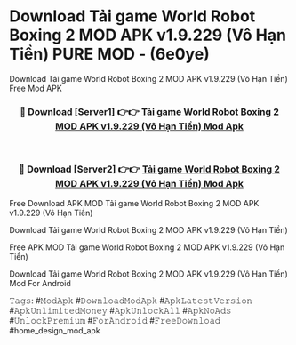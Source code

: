# Download Tải game World Robot Boxing 2 MOD APK v1.9.229 (Vô Hạn Tiền) PURE MOD - (6e0ye)
Download Tải game World Robot Boxing 2 MOD APK v1.9.229 (Vô Hạn Tiền) Free Mod APK

<div align="center">
<h3>🔴 Download [Server1] 👉👉 <a href="https://apk-comot.site?title=Tải_game_World_Robot_Boxing_2_MOD_APK_v1.9.229_(Vô_Hạn_Tiền)">Tải game World Robot Boxing 2 MOD APK v1.9.229 (Vô Hạn Tiền) Mod Apk</a></h3><br>

<h3>🔴 Download [Server2] 👉👉 <a href="https://apk-comot.site?title=Tải_game_World_Robot_Boxing_2_MOD_APK_v1.9.229_(Vô_Hạn_Tiền)">Tải game World Robot Boxing 2 MOD APK v1.9.229 (Vô Hạn Tiền) Mod Apk</a></h3>
</div>


Free Download APK MOD Tải game World Robot Boxing 2 MOD APK v1.9.229 (Vô Hạn Tiền)

Download Tải game World Robot Boxing 2 MOD APK v1.9.229 (Vô Hạn Tiền) 

Free APK MOD Tải game World Robot Boxing 2 MOD APK v1.9.229 (Vô Hạn Tiền) 

Download Tải game World Robot Boxing 2 MOD APK v1.9.229 (Vô Hạn Tiền) Mod For Android

𝚃𝚊𝚐𝚜: #𝙼𝚘𝚍𝙰𝚙𝚔 #𝙳𝚘𝚠𝚗𝚕𝚘𝚊𝚍𝙼𝚘𝚍𝙰𝚙𝚔 #𝙰𝚙𝚔𝙻𝚊𝚝𝚎𝚜𝚝𝚅𝚎𝚛𝚜𝚒𝚘𝚗 #𝙰𝚙𝚔𝚄𝚗𝚕𝚒𝚖𝚒𝚝𝚎𝚍𝙼𝚘𝚗𝚎𝚢 #𝙰𝚙𝚔𝚄𝚗𝚕𝚘𝚌𝚔𝙰𝚕𝚕 #𝙰𝚙𝚔𝙽𝚘𝙰𝚍𝚜 #𝚄𝚗𝚕𝚘𝚌𝚔𝙿𝚛𝚎𝚖𝚒𝚞𝚖 #𝙵𝚘𝚛𝙰𝚗𝚍𝚛𝚘𝚒𝚍 #𝙵𝚛𝚎𝚎𝙳𝚘𝚠𝚗𝚕𝚘𝚊𝚍 #home_design_mod_apk
